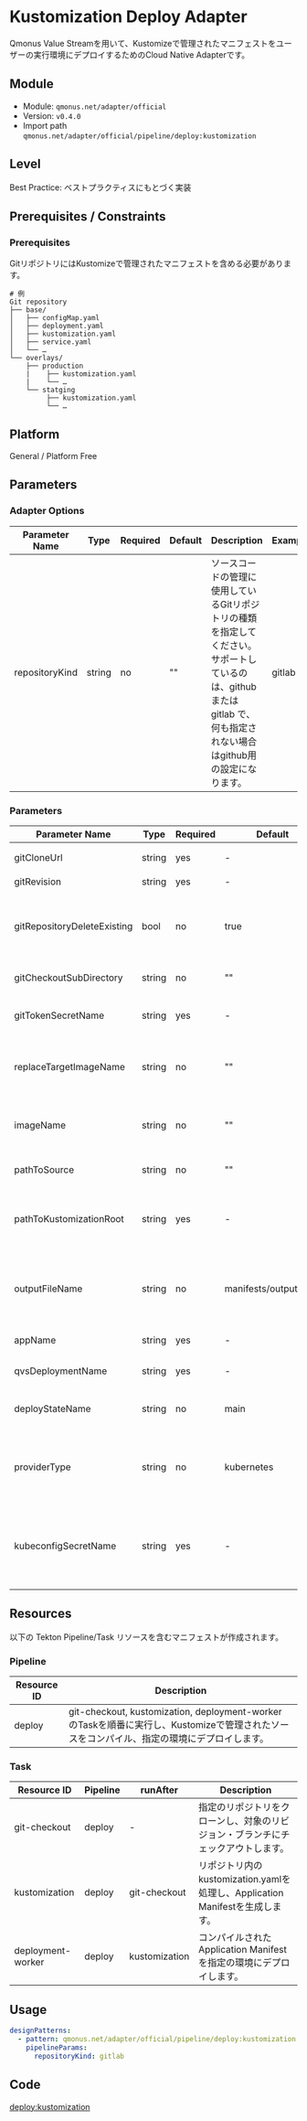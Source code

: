 # Kustomization Deploy Adapter
Qmonus Value Streamを用いて、Kustomizeで管理されたマニフェストをユーザーの実行環境にデプロイするためのCloud Native Adapterです。

## Module
- Module: `qmonus.net/adapter/official`
- Version: `v0.4.0`
- Import path `qmonus.net/adapter/official/pipeline/deploy:kustomization`

## Level
Best Practice: ベストプラクティスにもとづく実装

## Prerequisites / Constraints

### Prerequisites
GitリポジトリにはKustomizeで管理されたマニフェストを含める必要があります。

```
# 例
Git repository
├── base/
│   ├── configMap.yaml
│   ├── deployment.yaml
│   ├── kustomization.yaml
│   ├── service.yaml
│   └── …
└── overlays/
    ├── production
    |    ├── kustomization.yaml
    |    └── …
    └── statging
         ├── kustomization.yaml
         └── …
```

## Platform
General / Platform Free

## Parameters

### Adapter Options
| Parameter Name  | Type | Required | Default | Description | Example |
| --- | --- | --- | --- | --- | --- |
| repositoryKind  | string | no | "" | ソースコードの管理に使用しているGitリポジトリの種類を指定してください。サポートしているのは、github または gitlab で、何も指定されない場合はgithub用の設定になります。| gitlab |

### Parameters
| Parameter Name | Type | Required | Default | Description | Auto Binding | Example |
| --- | --- | --- | --- | --- | --- | --- |
| gitCloneUrl  | string | yes | - | GitリポジトリサービスのURL | https://github.com/${organization}/<br>${repository} | yes |
| gitRevision  | string | yes | - | Gitのリビジョン | | no |
| gitRepositoryDeleteExisting  | bool | no | true | trueの場合、Git Checkoutする時に指定先のディレクトリが存在している場合に削除する | | no |
| gitCheckoutSubDirectory | string | no | "" | GitのCheckout作業をするパス名 | | no |
| gitTokenSecretName | string | yes | - | Gitのアクセストークンを保管しているk8s Secret名 | | yes |
| replaceTargetImageName | string | no | "" | 置換対象のコンテナイメージ名(指定がない場合は置換はスキップされる) | | no |
| imageName | string | no | "" | 置換後の新しいコンテナイメージ名(指定がない場合は置換はスキップされる) | | no |
| pathToSource | string | no | "" | ソースディレクトリからの相対パス | | no |
| pathToKustomizationRoot | string | yes | - | Gitリポジトリのルートから `kustomization.yaml` を含むディレクトリへのパス | overlays/staging | no |
| outputFileName | string | no | manifests/output.yaml | `Kustomize build` の結果を出力するファイルのパス(`shared` ディレクトリからの相対パス) | | no |
| appName | string | yes | - | QVSにおけるApplication名 | nginx | yes |
| qvsDeploymentName | string | yes | - | QVSにおけるDeployment名 | staging | yes |
| deployStateName | string | no | main | pulumi-stack名のSuffixとして使用される | | no |
| providerType | string | no | kubernetes | デプロイ先のプロバイダーを指定する。基本的にはデフォルト値のkubernetesを使用 | | no |
| kubeconfigSecretName | string | yes | - | QVSにおけるDeploymentの作成時に指定したkubeconfigを保管しているk8s Secret名 | | yes |

## Resources
以下の Tekton Pipeline/Task リソースを含むマニフェストが作成されます。

### Pipeline
| Resource ID | Description |
| --- | --- |
| deploy  | git-checkout, kustomization, deployment-worker  のTaskを順番に実行し、Kustomizeで管理されたソースをコンパイル、指定の環境にデプロイします。 |

### Task
| Resource ID | Pipeline | runAfter | Description |
| --- | --- | --- | --- |
| git-checkout | deploy | - | 指定のリポジトリをクローンし、対象のリビジョン・ブランチにチェックアウトします。 |
| kustomization | deploy | git-checkout | リポジトリ内のkustomization.yamlを処理し、Application Manifestを生成します。 |
| deployment-worker | deploy | kustomization | コンパイルされたApplication Manifestを指定の環境にデプロイします。|

## Usage
``` yaml
designPatterns:
  - pattern: qmonus.net/adapter/official/pipeline/deploy:kustomization
    pipelineParams:
      repositoryKind: gitlab
```

## Code
[deploy:kustomization](../../pipeline/deploy/kustomization.cue)
